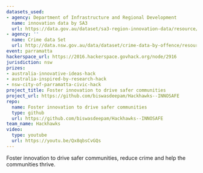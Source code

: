 ```yaml
---
datasets_used:
- agency: Department of Infrastructure and Regional Development
  name: innovation data by SA3
  url: https://data.gov.au/dataset/sa3-region-innovation-data/resource/40c2164b-a960-4658-8c8a-f0725d2ed6f1
- agency: ''
  name: Crime data Set
  url: http://data.nsw.gov.au/data/dataset/crime-data-by-offence/resource/ff1d38f3-7b43-4555-a4b4-112b0c385d6b
event: parramatta
hackerspace_url: https://2016.hackerspace.govhack.org/node/2916
jurisdiction: nsw
prizes:
- australia-innovative-ideas-hack
- australia-inspired-by-research-hack
- nsw-city-of-parramatta-civic-hack
project_title: Foster innovation to drive safer communities
project_url: https://github.com/biswasdeepam/Hackhawks--INNOSAFE
repo:
  name: Foster innovation to drive safer communities
  type: github
  url: https://github.com/biswasdeepam/Hackhawks--INNOSAFE
team_name: Hackhawks
video:
  type: youtube
  url: https://youtu.be/Qx8qbsCvGQs
---
```


Foster innovation to drive safer communities, reduce crime and help the communities thrive.